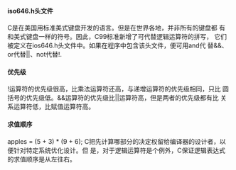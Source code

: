 #### iso646.h头文件
C是在美国用标准美式键盘开发的语言。但是在世界各地，并非所有的键盘都
有和美式键盘一样的符号。因此，C99标准新增了可代替逻辑运算符的拼写，
它们被定义在ios646.h头文件中。如果在程序中包含该头文件，便可用and代
替&&、or代替||、not代替!.


#### 优先级
!运算符的优先级很高，比乘法运算符还高，与递增运算符的优先级相同，只比
圆括号的优先级低。&&运算符的优先级比||运算符高，但是两者的优先级都有比
关系运算符低，比赋值运算符高。


#### 求值顺序
apples = (5 + 3) * (9 + 6);
C把先计算哪部分的决定权留给编译器的设计者，以便针对特定系统优化设计。但
是，对于逻辑运算符是个例外，C保证逻辑表达式的求值顺序是从左往右。

